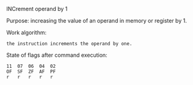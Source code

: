 INCrement operand by 1

Purpose: increasing the value of an operand in memory or register by 1.

Work algorithm:

	the instruction increments the operand by one.

State of flags after command execution:

	11	07	06	04	02
	OF	SF	ZF	AF	PF
	r	r	r	r 	r